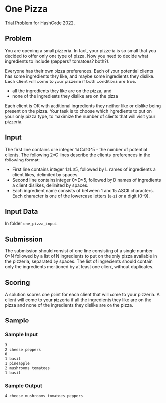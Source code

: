 # One Pizza

[Trial Problem](https://codingcompetitions.withgoogle.com/hashcode/round/00000000008f5ca9/00000000008f6f33)
for HashCode 2022.

## Problem

You are opening a small pizzeria. In fact, your pizzeria is so small that you decided to offer only one type of pizza. Now you need to decide what ingredients to include (peppers? tomatoes? both?).

Everyone has their own pizza preferences. Each of your potential clients has some ingredients they like, and maybe some ingredients they dislike. Each client will come to your pizzeria if both conditions are true:

* all the ingredients they like are on the pizza, and
* none of the ingredients they dislike are on the pizza

Each client is OK with additional ingredients they neither like or dislike being present on the pizza. Your task is to choose which ingredients to put on your only pizza type, to maximize the number of clients that will visit your pizzeria.

## Input

The first line contains one integer 1≤C≤10^5 - the number of potential clients.
The following 2*C lines describe the clients’ preferences in the following format:
* First line contains integer 1≤L≤5, followed by L names of ingredients a client likes, delimited by spaces.
* Second line contains integer 0≤D≤5, followed by D names of ingredients a client dislikes, delimited by spaces.
* Each ingredient name consists of between 1 and 15 ASCII characters. Each character is one of the lowercase letters (a-z) or a digit (0-9).

## Input Data

In folder `one_pizza_input`.

## Submission

The submission should consist of one line consisting of a single number 0≤N followed by a list of N ingredients to put on the only pizza available in the pizzeria, separated by spaces. The list of ingredients should contain only the ingredients mentioned by at least one client, without duplicates.

## Scoring

A solution scores one point for each client that will come to your pizzeria. A client will come to your pizzeria if all the ingredients they like are on the pizza and none of the ingredients they dislike are on the pizza.

## Sample

### Sample Input

```txt
3
2 cheese peppers
0
1 basil
1 pineapple
2 mushrooms tomatoes
1 basil
```

### Sample Output

```
4 cheese mushrooms tomatoes peppers
```